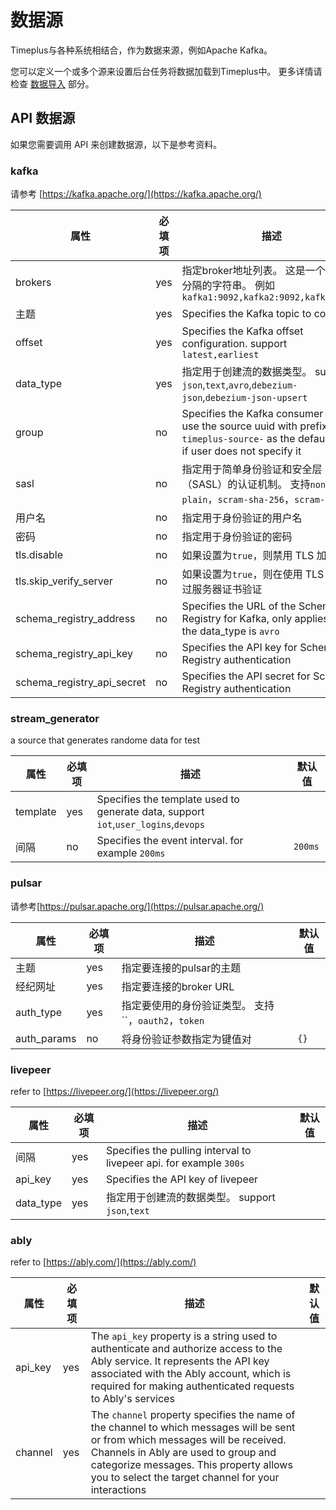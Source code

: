 # 数据源

Timeplus与各种系统相结合，作为数据来源，例如Apache Kafka。

您可以定义一个或多个源来设置后台任务将数据加载到Timeplus中。 更多详情请检查 [数据导入](ingestion) 部分。


## API 数据源
如果您需要调用 API 来创建数据源，以下是参考资料。

### kafka

请参考 [https://kafka.apache.org/](https://kafka.apache.org/)

| 属性                           | 必填项 | 描述                                                                                                                                      | 默认值                            |
| ---------------------------- | --- | --------------------------------------------------------------------------------------------------------------------------------------- | ------------------------------ |
| brokers                      | yes | 指定broker地址列表。 这是一个以逗号分隔的字符串。 例如`kafka1:9092,kafka2:9092,kafka3:9092`                                                                    | |                              |
| 主题                           | yes | Specifies the Kafka topic to connect                                                                                                    |                                |
| offset                       | yes | Specifies the Kafka offset configuration.    support `latest,earliest`                                                                  |                                |
| data_type                    | yes | 指定用于创建流的数据类型。   support `json`,`text`,`avro`,`debezium-json`,`debezium-json-upsert`                                                     | |                              |
| group                        | no  | Specifies the Kafka consumer group. use the source uuid with prefix `timeplus-source-` as the default value if user does not specify it | `timeplus-source-<uuid>` |
| sasl                         | no  | 指定用于简单身份验证和安全层（SASL）的认证机制。 支持`none`，`plain`，`scram-sha-256`，`scram-sha-512`                                                             | `none` |                       |
| 用户名                          | no  | 指定用于身份验证的用户名                                                                                                                            |                                |
| 密码                           | no  | 指定用于身份验证的密码                                                                                                                             |                                |
| tls.disable                  | no  | 如果设置为`true`，则禁用 TLS 加密                                                                                                                  | `false`                        |
| tls.skip_verify_server     | no  | 如果设置为`true`，则在使用 TLS 时会跳过服务器证书验证                                                                                                        | `false`                        |
| schema_registry_address    | no  | Specifies the URL of the Schema Registry for Kafka, only applies when the data_type is `avro`                                           |                                |
| schema_registry_api_key    | no  | Specifies the API key for Schema Registry authentication                                                                                |                                |
| schema_registry_api_secret | no  | Specifies the API secret for Schema Registry authentication                                                                             |                                |


### stream_generator

a source that generates randome data for test

| 属性       | 必填项 | 描述                                                                                 | 默认值     |
| -------- | --- | ---------------------------------------------------------------------------------- | ------- |
| template | yes | Specifies the template used to generate data, support `iot`,`user_logins`,`devops` |         |
| 间隔       | no  | Specifies the event interval. for example `200ms`                                  | `200ms` |


### pulsar

请参考[https://pulsar.apache.org/](https://pulsar.apache.org/)

| 属性          | 必填项 | 描述                                   | 默认值  |
| ----------- | --- | ------------------------------------ | ---- |
| 主题          | yes | 指定要连接的pulsar的主题                      |      |
| 经纪网址        | yes | 指定要连接的broker URL                     |      |
| auth_type   | yes | 指定要使用的身份验证类型。  支持``，`oauth2`，`token` |      |
| auth_params | no  | 将身份验证参数指定为键值对                        | `{}` |


### livepeer

refer to [https://livepeer.org/](https://livepeer.org/)

| 属性        | 必填项 | 描述                                                                 | 默认值 |
| --------- | --- | ------------------------------------------------------------------ | --- |
| 间隔        | yes | Specifies the pulling interval to livepeer api. for example `300s` |     |
| api_key   | yes | Specifies the API key of livepeer                                  |     |
| data_type | yes | 指定用于创建流的数据类型。   support `json`,`text`                              |     |



### ably

refer to [https://ably.com/](https://ably.com/)

| 属性      | 必填项 | 描述                                                                                                                                                                                                                                                                       | 默认值 |
| ------- | --- | ------------------------------------------------------------------------------------------------------------------------------------------------------------------------------------------------------------------------------------------------------------------------ | --- |
| api_key | yes | The `api_key` property is a string used to authenticate and authorize access to the Ably service. It represents the API key associated with the Ably account, which is required for making authenticated requests to Ably's services                                     |     |
| channel | yes | The `channel` property specifies the name of the channel to which messages will be sent or from which messages will be received. Channels in Ably are used to group and categorize messages. This property allows you to select the target channel for your interactions |     |